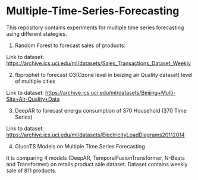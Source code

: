 # Multiple-Time-Series-Forecasting
This repository contains experiments for multiple time series forecasting using different stategies.
1. Random Forest to forecast sales of products:

Link to dataset: https://archive.ics.uci.edu/ml/datasets/Sales_Transactions_Dataset_Weekly

2. fbprophet to forecast O3(Ozone level in beizing air Quality dataset) level of multiple cities

Link to dataset: https://archive.ics.uci.edu/ml/datasets/Beijing+Multi-Site+Air-Quality+Data

3. DeepAR to forecast energu consumption of 370 Household (370 Time Series)

Link to dataset: https://archive.ics.uci.edu/ml/datasets/ElectricityLoadDiagrams20112014

4. GluonTS Models on Multiple Time Series Forecasting

It is comparing 4 models (DeepAR, TemporalFusionTransformer, N-Beats and Transformer) on retails product sale dataset. Dataset contains weekly sale of 811 products.